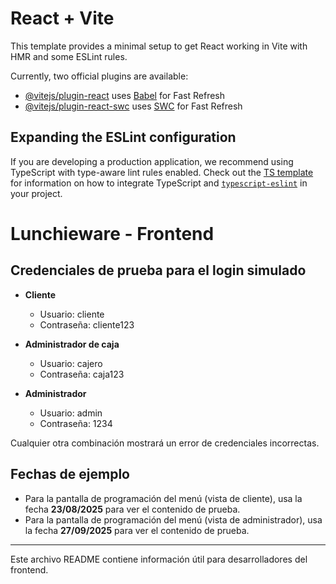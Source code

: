 # React + Vite

This template provides a minimal setup to get React working in Vite with HMR and some ESLint rules.

Currently, two official plugins are available:

- [@vitejs/plugin-react](https://github.com/vitejs/vite-plugin-react/blob/main/packages/plugin-react) uses [Babel](https://babeljs.io/) for Fast Refresh
- [@vitejs/plugin-react-swc](https://github.com/vitejs/vite-plugin-react/blob/main/packages/plugin-react-swc) uses [SWC](https://swc.rs/) for Fast Refresh

## Expanding the ESLint configuration

If you are developing a production application, we recommend using TypeScript with type-aware lint rules enabled. Check out the [TS template](https://github.com/vitejs/vite/tree/main/packages/create-vite/template-react-ts) for information on how to integrate TypeScript and [`typescript-eslint`](https://typescript-eslint.io) in your project.

# Lunchieware - Frontend

## Credenciales de prueba para el login simulado

- **Cliente**
  - Usuario: cliente
  - Contraseña: cliente123

- **Administrador de caja**
  - Usuario: cajero
  - Contraseña: caja123

- **Administrador**
  - Usuario: admin
  - Contraseña: 1234

Cualquier otra combinación mostrará un error de credenciales incorrectas.

## Fechas de ejemplo

- Para la pantalla de programación del menú (vista de cliente), usa la fecha **23/08/2025** para ver el contenido de prueba.
- Para la pantalla de programación del menú (vista de administrador), usa la fecha **27/09/2025** para ver el contenido de prueba.

---

Este archivo README contiene información útil para desarrolladores del frontend.
